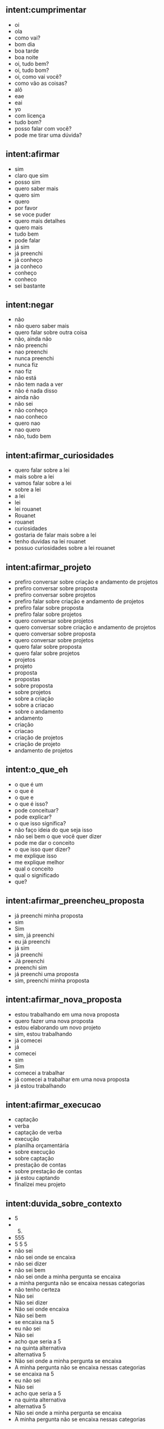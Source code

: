 ## intent:cumprimentar
- oi
- ola
- como vai?
- bom dia
- boa tarde
- boa noite
- oi, tudo bem?
- oi, tudo bom?
- oi, como vai você?
- como vão as coisas?
- alô
- eae
- eai
- yo
- com licença
- tudo bom?
- posso falar com você?
- pode me tirar uma dúvida?

## intent:afirmar
- sim
- claro que sim
- posso sim
- quero saber mais
- quero sim
- quero
- por favor
- se voce puder
- quero mais detalhes
- quero mais
- tudo bem
- pode falar
- já sim
- já preenchi
- já conheço
- ja conheco
- conheço
- conheco
- sei bastante

## intent:negar
- não
- não quero saber mais
- quero falar sobre outra coisa
- não, ainda não
- não preenchi
- nao preenchi
- nunca preenchi
- nunca fiz
- nao fiz
- não está
- não tem nada a ver
- não é nada disso
- ainda não
- não sei
- não conheço
- nao conheco
- quero nao
- nao quero
- não, tudo bem

## intent:afirmar_curiosidades
- quero falar sobre a lei
- mais sobre a lei
- vamos falar sobre a lei
- sobre a lei
- a lei
- lei
- lei rouanet
- Rouanet
- rouanet
- curiosidades
- gostaria de falar mais sobre a lei
- tenho duvidas na lei rouanet
- possuo curiosidades sobre a lei rouanet

## intent:afirmar_projeto
- prefiro conversar sobre criação e andamento de projetos
- prefiro conversar sobre proposta
- prefiro conversar sobre projetos
- prefiro falar sobre criação e andamento de projetos
- prefiro falar sobre proposta
- prefiro falar sobre projetos
- quero conversar sobre projetos
- quero conversar sobre criação e andamento de projetos
- quero conversar sobre proposta
- quero conversar sobre projetos
- quero falar sobre proposta
- quero falar sobre projetos
- projetos
- projeto
- proposta
- propostas
- sobre proposta
- sobre projetos
- sobre a criação
- sobre a criacao
- sobre o andamento
- andamento
- criação
- criacao
- criação de projetos
- criação de projeto
- andamento de projetos

## intent:o_que_eh
- o que é um
- o que é
- o que e
- o que é isso?
- pode conceituar?
- pode explicar?
- o que isso significa?
- não faço ideia do que seja isso
- não sei bem o que você quer dizer
- pode me dar o conceito
- o que isso quer dizer?
- me explique isso
- me explique melhor
- qual o conceito
- qual o significado
- que?

## intent:afirmar_preencheu_proposta
- já preenchi minha proposta
- sim
- Sim
- sim, já preenchi
- eu já preenchi
- já sim
- já preenchi
- Já preenchi
- preenchi sim
- já preenchi uma proposta
- sim, preenchi minha proposta

## intent:afirmar_nova_proposta
- estou trabalhando em uma nova proposta
- quero fazer uma nova proposta
- estou elaborando um novo projeto
- sim, estou trabalhando
- já comecei
- já
- comecei
- sim
- Sim
- comecei a trabalhar
- já comecei a trabalhar em uma nova proposta
- já estou trabalhando

## intent:afirmar_execucao
- captação
- verba
- captação de verba
- execução
- planilha orçamentária
- sobre execução
- sobre captação
- prestação de contas
- sobre prestação de contas
- já estou captando
- finalizei meu projeto

## intent:duvida_sobre_contexto
- 5
- 5.
- 555
- 5 5 5
- não sei
- não sei onde se encaixa
- não sei dizer
- não sei bem
- não sei onde a minha pergunta se encaixa
- a minha pergunta não se encaixa nessas categorias
- não tenho certeza
- Não sei
- Não sei dizer
- Não sei onde encaixa
- Não sei bem
- se encaixa na 5
- eu não sei
- Não sei
- acho que seria a 5
- na quinta alternativa
- alternativa 5
- Não sei onde a minha pergunta se encaixa
- A minha pergunta não se encaixa nessas categorias
- se encaixa na 5
- eu não sei
- Não sei
- acho que seria a 5
- na quinta alternativa
- alternativa 5
- Não sei onde a minha pergunta se encaixa
- A minha pergunta não se encaixa nessas categorias
